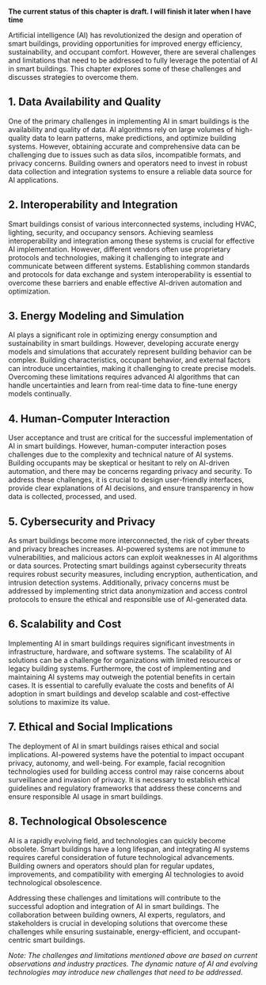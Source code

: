 **The current status of this chapter is draft. I will finish it later when I have time**

Artificial intelligence (AI) has revolutionized the design and operation of smart buildings, providing opportunities for improved energy efficiency, sustainability, and occupant comfort. However, there are several challenges and limitations that need to be addressed to fully leverage the potential of AI in smart buildings. This chapter explores some of these challenges and discusses strategies to overcome them.

**1. Data Availability and Quality**
------------------------------------

One of the primary challenges in implementing AI in smart buildings is the availability and quality of data. AI algorithms rely on large volumes of high-quality data to learn patterns, make predictions, and optimize building systems. However, obtaining accurate and comprehensive data can be challenging due to issues such as data silos, incompatible formats, and privacy concerns. Building owners and operators need to invest in robust data collection and integration systems to ensure a reliable data source for AI applications.

**2. Interoperability and Integration**
---------------------------------------

Smart buildings consist of various interconnected systems, including HVAC, lighting, security, and occupancy sensors. Achieving seamless interoperability and integration among these systems is crucial for effective AI implementation. However, different vendors often use proprietary protocols and technologies, making it challenging to integrate and communicate between different systems. Establishing common standards and protocols for data exchange and system interoperability is essential to overcome these barriers and enable effective AI-driven automation and optimization.

**3. Energy Modeling and Simulation**
-------------------------------------

AI plays a significant role in optimizing energy consumption and sustainability in smart buildings. However, developing accurate energy models and simulations that accurately represent building behavior can be complex. Building characteristics, occupant behavior, and external factors can introduce uncertainties, making it challenging to create precise models. Overcoming these limitations requires advanced AI algorithms that can handle uncertainties and learn from real-time data to fine-tune energy models continually.

**4. Human-Computer Interaction**
---------------------------------

User acceptance and trust are critical for the successful implementation of AI in smart buildings. However, human-computer interaction poses challenges due to the complexity and technical nature of AI systems. Building occupants may be skeptical or hesitant to rely on AI-driven automation, and there may be concerns regarding privacy and security. To address these challenges, it is crucial to design user-friendly interfaces, provide clear explanations of AI decisions, and ensure transparency in how data is collected, processed, and used.

**5. Cybersecurity and Privacy**
--------------------------------

As smart buildings become more interconnected, the risk of cyber threats and privacy breaches increases. AI-powered systems are not immune to vulnerabilities, and malicious actors can exploit weaknesses in AI algorithms or data sources. Protecting smart buildings against cybersecurity threats requires robust security measures, including encryption, authentication, and intrusion detection systems. Additionally, privacy concerns must be addressed by implementing strict data anonymization and access control protocols to ensure the ethical and responsible use of AI-generated data.

**6. Scalability and Cost**
---------------------------

Implementing AI in smart buildings requires significant investments in infrastructure, hardware, and software systems. The scalability of AI solutions can be a challenge for organizations with limited resources or legacy building systems. Furthermore, the cost of implementing and maintaining AI systems may outweigh the potential benefits in certain cases. It is essential to carefully evaluate the costs and benefits of AI adoption in smart buildings and develop scalable and cost-effective solutions to maximize its value.

**7. Ethical and Social Implications**
--------------------------------------

The deployment of AI in smart buildings raises ethical and social implications. AI-powered systems have the potential to impact occupant privacy, autonomy, and well-being. For example, facial recognition technologies used for building access control may raise concerns about surveillance and invasion of privacy. It is necessary to establish ethical guidelines and regulatory frameworks that address these concerns and ensure responsible AI usage in smart buildings.

**8. Technological Obsolescence**
---------------------------------

AI is a rapidly evolving field, and technologies can quickly become obsolete. Smart buildings have a long lifespan, and integrating AI systems requires careful consideration of future technological advancements. Building owners and operators should plan for regular updates, improvements, and compatibility with emerging AI technologies to avoid technological obsolescence.

Addressing these challenges and limitations will contribute to the successful adoption and integration of AI in smart buildings. The collaboration between building owners, AI experts, regulators, and stakeholders is crucial in developing solutions that overcome these challenges while ensuring sustainable, energy-efficient, and occupant-centric smart buildings.

*Note: The challenges and limitations mentioned above are based on current observations and industry practices. The dynamic nature of AI and evolving technologies may introduce new challenges that need to be addressed.*
